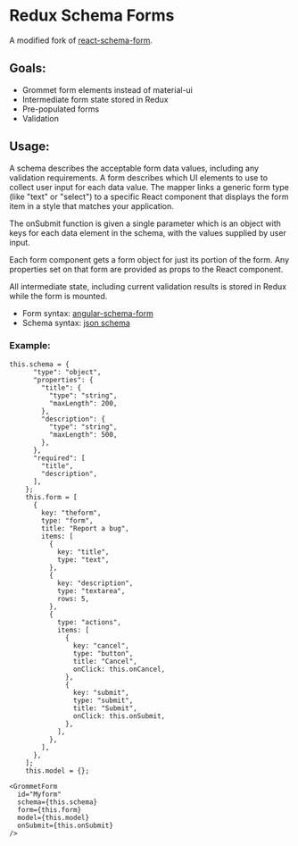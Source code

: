 # Redux Schema Forms

A modified fork of [react-schema-form](https://github.com/networknt/react-schema-form).
 
## Goals:

* Grommet form elements instead of material-ui
* Intermediate form state stored in Redux
* Pre-populated forms
* Validation

## Usage:

A schema describes the acceptable form data values, including any validation requirements.  A form describes which UI elements to use to
collect user input for each data value.  The mapper links a generic form type (like "text" or "select")
to a specific React component that displays the form item in a style that matches your application.

The onSubmit function is given a single parameter which is an object with keys for each data element in the schema, with the values
supplied by user input.

Each form component gets a form object for just its portion of the form. Any properties set on that
form are provided as props to the React component.

All intermediate state, including current validation results is stored in Redux while the form is mounted.


* Form syntax: [angular-schema-form](https://github.com/json-schema-form/angular-schema-form)
* Schema syntax: [json schema](https://spacetelescope.github.io/understanding-json-schema/index.html)

### Example:
```
this.schema = {
      "type": "object",
      "properties": {
        "title": {
          "type": "string",
          "maxLength": 200,
        },
        "description": {
          "type": "string",
          "maxLength": 500,
        },
      },
      "required": [
        "title",
        "description",
      ],
    };
    this.form = [
      {
        key: "theform",
        type: "form",
        title: "Report a bug",
        items: [
          {
            key: "title",
            type: "text",
          },
          {
            key: "description",
            type: "textarea",
            rows: 5,
          },
          {
            type: "actions",
            items: [
              {
                key: "cancel",
                type: "button",
                title: "Cancel",
                onClick: this.onCancel,
              },
              {
                key: "submit",
                type: "submit",
                title: "Submit",
                onClick: this.onSubmit,
              },
            ],
          },
        ],
      },
    ];
    this.model = {};

<GrommetForm
  id="Myform"
  schema={this.schema}
  form={this.form}
  model={this.model}
  onSubmit={this.onSubmit}
/>
```



